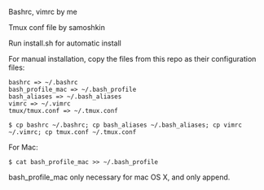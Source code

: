 Bashrc, vimrc by me

Tmux conf file by samoshkin

Run install.sh for automatic install

For manual installation, copy the files from this repo as their configuration files:
```
bashrc => ~/.bashrc
bash_profile_mac => ~/.bash_profile
bash_aliases => ~/.bash_aliases
vimrc => ~/.vimrc
tmux/tmux.conf => ~/.tmux.conf
```

```
$ cp bashrc ~/.bashrc; cp bash_aliases ~/.bash_aliases; cp vimrc ~/.vimrc; cp tmux.conf ~/.tmux.conf
```

For Mac:
```
$ cat bash_profile_mac >> ~/.bash_profile
```

bash\_profile\_mac only necessary for mac OS X, and only append.
